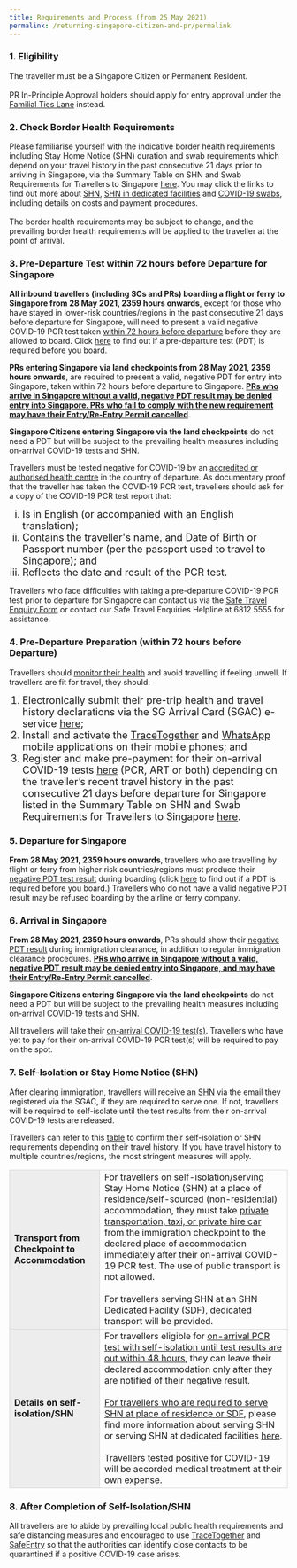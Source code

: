 ```yaml
---
title: Requirements and Process (from 25 May 2021)
permalink: /returning-singapore-citizen-and-pr/permalink
---
```

### 1. Eligibility 

<span class="font-size:16px;">The traveller must be a Singapore Citizen or Permanent Resident.<br/><br/>PR In-Principle Approval holders should apply for entry approval under the <a href="https://safetravel.ica.gov.sg/scpr-familial-ties-lane/requirements-and-process">Familial Ties Lane</a> instead.</span>
            
### 2. Check Border Health Requirements

<span class="font-size:16px;">Please familiarise yourself with the indicative border health requirements including Stay Home Notice (SHN) duration and swab requirements which depend on your travel history in the past consecutive 21 days prior to arriving in Singapore, via the Summary Table on SHN and Swab Requirements for Travellers to Singapore <a href="https://safetravel.ica.gov.sg/files/SHN-and-swab-summary.pdf">here</a>. You may click the links to find out more about <a href="https://safetravel.ica.gov.sg/health/shn">SHN</a>, <a href="https://safetravel.ica.gov.sg/health/shn/sdf">SHN in dedicated facilities</a> and <a href="https://safetravel.ica.gov.sg/health/covid19-tests/pcrtest">COVID-19 swabs</a>, including details on costs and payment procedures.<br/><br/>
The border health requirements may be subject to change, and the prevailing border health requirements will be applied to the traveller at the point of arrival. 
</span>

<div id="PDT"></div>

### 3. Pre-Departure Test within 72 hours before Departure for Singapore

<b>All inbound travellers (including SCs and PRs) boarding a flight or ferry to Singapore from 28 May 2021, 2359 hours onwards</b>, except for those who have stayed in lower-risk countries/regions in the past consecutive 21 days before departure for Singapore, will need to present a valid negative COVID-19 PCR test taken <u>within 72 hours before departure</u> before they are allowed to board. Click <a href="">here</a> to find out if a pre-departure test (PDT) is required before you board.

<b>PRs entering Singapore via land checkpoints from 28 May 2021, 2359 hours onwards</b>, are required to present a valid, negative PDT for entry into Singapore, taken within 72 hours before departure to Singapore. <u><b>PRs who arrive in Singapore without a valid, negative PDT result may be denied entry into Singapore. PRs who fail to comply with the new requirement may have their Entry/Re-Entry Permit cancelled</b></u>.

<b>Singapore Citizens entering Singapore via the land checkpoints</b> do not need a PDT but will be subject to the prevailing health measures including on-arrival COVID-19 tests and SHN.

Travellers must be tested negative for COVID-19 by an <a href="https://www.moh.gov.sg/covid-19/accreditation-bodies-for-covid-19-testing">accredited or authorised health centre</a> in the country of departure. As documentary proof that the traveller has taken the COVID-19 PCR test, travellers should ask for a copy of the COVID-19 PCR test report that:

<ol style="margin-top:0px; list-style-type: lower-roman;">
<li style="font-size:18px;">Is in English (or accompanied with an English translation);</li>
<li style="font-size:18px;">Contains the traveller's name, and Date of Birth or Passport number (per the passport used to travel to Singapore); and</li>
<li style="font-size:18px;">Reflects the date and result of the PCR test.</li>
</ol>

Travellers who face difficulties with taking a pre-departure COVID-19 PCR test prior to departure for Singapore can contact us via the <a href="https://go.gov.sg/sto-enquiry">Safe Travel Enquiry Form</a> or contact our Safe Travel Enquiries Helpline at 6812 5555 for assistance.

### 4. Pre-Departure Preparation (within 72 hours before Departure)

Travellers should <a href="https://safetravel.ica.gov.sg/health/covid19-symptoms">monitor their health</a> and avoid travelling if feeling unwell. If travellers are fit for travel, they should:

<ol style="margin-top:0px; list-style-type: decimal;">

<li style="font-size:18px;">Electronically submit their pre-trip health and travel history declarations via the SG Arrival Card (SGAC) e-service <a href="https://eservices.ica.gov.sg/sgarrivalcard/">here</a>;</li> 
<li style="font-size:18px;">Install and activate the <a href="https://www.tracetogether.gov.sg/">TraceTogether</a> and <a href="https://www.whatsapp.com/download">WhatsApp</a> mobile applications on their mobile phones; and</li>
<li style="font-size:18px;">Register and make pre-payment for their on-arrival COVID-19 tests <a href="https://safetravel.changiairport.com/#/">here</a> (PCR, ART or both) depending on the traveller’s recent travel history in the past consecutive 21 days before departure for Singapore listed in the Summary Table on SHN and Swab Requirements for Travellers to Singapore <a href="https://govtech-stp-staging.netlify.app/files/SHN-and-swab-summary.pdf">here</a>.</li> 
</ol>

### 5.	Departure for Singapore
 
<b>From 28 May 2021, 2359 hours onwards</b>, travellers who are travelling by flight or ferry from higher risk countries/regions must produce their <a href="#pdt">negative PDT test result</a> during boarding (click <a href="https://safetravel.ica.gov.sg/files/SHN-and-swab-summary.pdf">here</a> to find out if a PDT is required before you board.) Travellers who do not have a valid negative PDT result may be refused boarding by the airline or ferry company.

### 6.	Arrival in Singapore

<b>From 28 May 2021, 2359 hours onwards</b>, PRs should show their <a href="#pdt">negative PDT result</a> during immigration clearance, in addition to regular immigration clearance procedures. <b><u>PRs who arrive in Singapore without a valid, negative PDT result may be denied entry into Singapore, and may have their Entry/Re-Entry Permit cancelled</u></b>.

<b>Singapore Citizens entering Singapore via the land checkpoints</b> do not need a PDT but will be subject to the prevailing health measures including on-arrival COVID-19 tests and SHN.

All travellers will take their <a href="https://safetravel.ica.gov.sg/health/covid19-tests/pcrtest">on-arrival COVID-19 test(s)</a>. Travellers who have yet to pay for their on-arrival COVID-19 PCR test(s) will be required to pay on the spot.

### 7. Self-Isolation or Stay Home Notice (SHN)

After clearing immigration, travellers will receive an <a href="https://safetravel.ica.gov.sg/health/shn">SHN</a> via the email they registered via the SGAC, if they are required to serve one. If not, travellers will be required to self-isolate until the test results from their on-arrival COVID-19 tests are released.

Travellers can refer to this <a href="https://safetravel.ica.gov.sg/files/SHN-and-swab-summary.pdf">table</a> to confirm their self-isolation or SHN requirements depending on their travel history. If you have travel history to multiple countries/regions, the most stringent measures will apply.

<table>
<tr>
<td style="font-size:16px; border-left:1px solid #D8D8D8; border-top:1px solid #D8D8D8; border-bottom:1px solid #D8D8D8; border-right:1px solid #D8D8D8; background-color:#EDEDED"><b>Transport from Checkpoint to Accommodation</b></td>
<td style="font-size:16px;border-right:1px solid #D8D8D8; border-top:1px solid #D8D8D8; border-bottom:1px solid #D8D8D8;">For travellers on self-isolation/serving Stay Home Notice (SHN) at a place of residence/self-sourced (non-residential) accommodation, they must take <a href="https://safetravel.ica.gov.sg/health/faq#transport">private transportation, taxi, or private hire car</a> from the immigration checkpoint to the declared place of accommodation immediately after their on-arrival COVID-19 PCR test. The use of public transport is not allowed.<br/><br/>
For travellers serving SHN at an SHN Dedicated Facility (SDF), dedicated transport will be provided.
</td>
</tr>
<tr>
<td style="font-size:16px;border-left:1px solid #D8D8D8;border-bottom:1px solid #D8D8D8; border-right:1px solid #D8D8D8; background-color:#EDEDED"><b>Details on self-isolation/SHN</b></td>
<td style="font-size:16px;border-right:1px solid #D8D8D8;border-bottom:1px solid #D8D8D8;">For travellers eligible for <u>on-arrival PCR test with self-isolation until test results are out within 48 hours</u>, they can leave their declared accommodation only after they are notified of their negative result.<br/><br/>
<u>For travellers who are required to serve SHN at place of residence or SDF</u>, please find more information about serving SHN or serving SHN at dedicated facilities <a href="https://safetravel.ica.gov.sg/health/shn">here</a>.<br/><br/>
Travellers tested positive for COVID-19 will be accorded medical treatment at their own expense.
</td>
</tr>
</table>

### 8.	After Completion of Self-Isolation/SHN

All travellers are to abide by prevailing local public health requirements and safe distancing measures and encouraged to use <a href="https://www.tracetogether.gov.sg/">TraceTogether</a> and <a href="https://www.safeentry.gov.sg/">SafeEntry</a> so that the authorities can identify close contacts to be quarantined if a positive COVID-19 case arises.